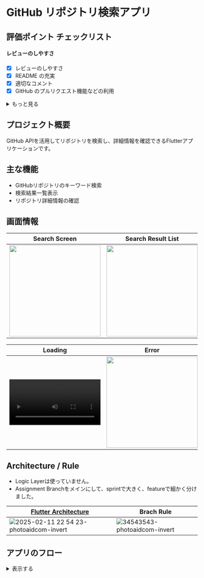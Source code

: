 # GitHub リポジトリ検索アプリ

## 評価ポイント チェックリスト

#### レビューのしやすさ
- [x] レビューのしやすさ
- [x] README の充実
- [x] 適切なコメント
- [x] GitHub のプルリクエスト機能などの利用

<details>
<summary> もっと見る </summary>

#### Git
- [x] 適切な gitignore の設定
- [x] 適切なコミット粒度
- [x] 適切なブランチ運用
- [x] 簡潔性・可読性・安全性・保守性の高いコード
- [x] Dart の言語機能を適切に使いこなせているか

#### テスト
- [x] テストが導入しやすい構成
- [x] Unit・UI テストがある

#### UI/UX
- [x] エラー発生時の処理
- [x] 画面回転・様々な画面サイズ対応
- [x] Theme の適切な利用・ダークモードの対応
- [x] 多言語対応
- [x] アニメーションなど

#### CI/CD
- [x] ビルド
- [x] テスト
- [x] リント
- [x] フォーマット
- [ ] 仮のデプロイ環境

#### 追加アピールポイント
- [x] ユメミリンツの適用
- [x] ユメミロゴのローディングバーの作成と適用
- [x] flutter_configを利用した環境変数の暗号化
- [x] レビュー自動化を利用したセルフレビューおよび改善

</details>

## プロジェクト概要
GitHub APIを活用してリポジトリを検索し、詳細情報を確認できるFlutterアプリケーションです。

## 主な機能
- GitHubリポジトリのキーワード検索
- 検索結果一覧表示
- リポジトリ詳細情報の確認

## 画面情報

|Search Screen|Search Result List|Detail Screen|
|---|---|---|
|<img width="240" src="https://github.com/user-attachments/assets/a88cf22e-5eb4-4437-a54d-a34524e1afc1">|<img width="240" src="https://github.com/user-attachments/assets/2d6a6c58-c2b1-42c4-b0b0-fdf39569a72c">|<img width="240" src="https://github.com/user-attachments/assets/0e196387-a802-4c3a-9743-638197b45ff9">

|Loading|Error|Language|
|---|---|---|
|<video width="240" src="https://github.com/user-attachments/assets/ae5ce734-58ad-47da-bcf3-45968c0f98c7">|<img width="240" src="https://github.com/user-attachments/assets/d392d417-5eea-4be2-a420-998cbcc8429f">|<img width="240" src="https://github.com/user-attachments/assets/b5dc64bd-2289-4750-acd9-0d7e770b07b4">|

## Architecture / Rule
- Logic Layerは使っていません。
- Assignment Branchをメインにして、sprintで大きく、featureで細かく分けました。
 
|[Flutter Architecture](https://docs.flutter.dev/app-architecture/concepts)|Brach Rule|
|---|---|
|![2025-02-11 22 54 23-photoaidcom-invert](https://github.com/user-attachments/assets/d1fdffa3-dae2-4803-81b4-a94b0764144c)|![34543543-photoaidcom-invert](https://github.com/user-attachments/assets/bfcbaa5a-6bf1-40bb-af02-b9d043459787)|

## アプリのフロー
<details>
  <summary> 表示する </summary>
 
  ```mermaid
flowchart TD
    A[App Start] --> B[Search Screen]
    B --> C{Enter Keyword}
    C --> |Keyword Input| D[GitHub API Search Request]
    D --> E{Search Results Exist?}
    E --> |Yes| F[Display Search Results List]
    E --> |No| G[No Search Results Message]
    F --> H[Select List Item]
    H --> I[Repository Detail Screen]
    I --> J[Display Details]
    J --> |Include Info| K[Repository Name]
    J --> |Include Info| L[Owner Icon]
    J --> |Include Info| M[Project Language]
    J --> |Include Info| N[Star Count]
    J --> |Include Info| O[Watcher Count]
    J --> |Include Info| P[Fork Count]
    J --> |Include Info| Q[Issue Count]
    G --> B
    Q --> B
```

</details>


